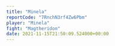 ```yaml
---
title: "Minela"
reportCode: "7RnchN3rf4Zw6Pbm"
player: "Minela"
fight: "Magtheridon"
date: 2021-11-15T21:50:09.524000+00:00
---
```

